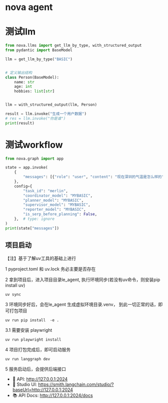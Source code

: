 # nova agent

# 测试llm

```python
from nova.llms import get_llm_by_type, with_structured_output
from pydantic import BaseModel

llm = get_llm_by_type("BASIC")


# 定义输出结构
class Person(BaseModel):
    name: str
    age: int
    hobbies: list[str]


llm = with_structured_output(llm, Person)

result = llm.invoke("生成一个用户数据")
# res = llm.invoke("你是谁")
print(result)
```

# 测试workflow
```python
from nova.graph import app

state = app.invoke(
    {
        "messages": [{"role": "user", "content": "现在深圳的气温是怎么样的"}],
    },
    config={
        "task_id": "merlin",
        "coordinator_model": "MYBASIC",
        "planner_model": "MYBASIC",
        "supervisor_model": "MYBASIC",
        "reporter_model": "MYBASIC",
        "is_serp_before_planning": False,
    },  # type: ignore
)
print(state["messages"])
```



## 项目启动

【注】基于了解uv工具的基础上进行

1 pyproject.toml 和 uv.lock 务必主要是否存在

2 拿到项目后，进入项目目录le_agent, 执行环境同步(若没有uv命令，则安装pip install uv)
```shell
uv sync 
```
3 环境同步好后，会在le_agent 生成虚拟环境目录.venv， 到此一切正常的话，即可打包项目
```shell
uv run pip install  -e .
```
3.1 需要安装 playwright
```shell
uv run playwright install
```


4 项目打包完成后，即可启动服务
``` shell
uv run langgraph dev
```

5 服务启动后，会提供后端接口
- 🚀 API: http://127.0.0.1:2024
- 🎨 Studio UI: https://smith.langchain.com/studio/?baseUrl=http://127.0.0.1:2024
- 📚 API Docs: http://127.0.0.1:2024/docs
